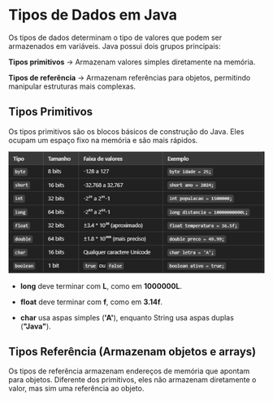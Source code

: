 # Tipos de Dados em Java

Os tipos de dados determinam o tipo de valores que podem ser armazenados em variáveis. Java possui dois grupos principais:

**Tipos primitivos** → Armazenam valores simples diretamente na memória.

**Tipos de referência** → Armazenam referências para objetos, permitindo manipular estruturas mais complexas.

## Tipos Primitivos

Os tipos primitivos são os blocos básicos de construção do Java. Eles ocupam um espaço fixo na memória e são mais rápidos.

![Tipos de Dados](tipos_de_dados.png)

- **long** deve terminar com **L**, como em **1000000L**.

- **float** deve terminar com **f**, como em **3.14f**.

- **char** usa aspas simples (**'A'**), enquanto String usa aspas duplas (**"Java"**).

## Tipos Referência (Armazenam objetos e arrays)

Os tipos de referência armazenam endereços de memória que apontam para objetos. Diferente dos primitivos, eles não armazenam diretamente o valor, mas sim uma referência ao objeto.

